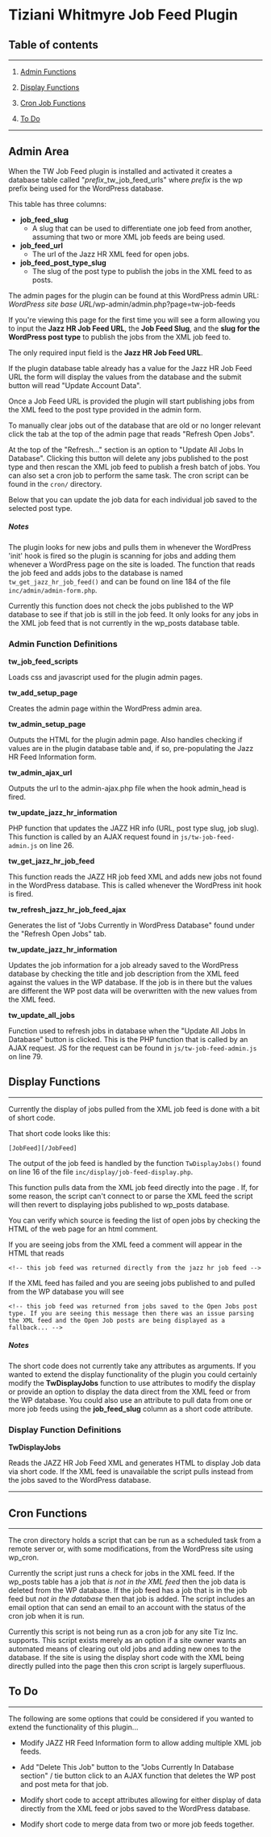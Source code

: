 # Tiziani Whitmyre Job Feed Plugin

## Table of contents
---

1. [Admin Functions](#admin)

2. [Display Functions](#display)

3. [Cron Job Functions](#cron)

4. [To Do](#to-do)
---

## Admin Area <a name="admin"></a>

When the TW Job Feed plugin is installed and activated it creates a database table called "*prefix*_tw_job_feed_urls" where *prefix* is the wp prefix being used for the WordPress database.  

This table has three columns:
- **job_feed_slug**
  - A slug that can be used to differentiate one job feed from another, assuming that two or more XML job feeds are being used.
- **job_feed_url**
  - The url of the Jazz HR XML feed for open jobs.
- **job_feed_post_type_slug**
  - The slug of the post type to publish the jobs in the XML feed to as posts.

The admin pages for the plugin can be found at this WordPress admin URL:
*WordPress site base URL*/wp-admin/admin.php?page=tw-job-feeds

If you're viewing this page for the first time you will see a form allowing you to input the **Jazz HR Job Feed URL**, the **Job Feed Slug**, and the **slug for the WordPress post type** to publish the jobs from the XML job feed to.  

The only required input field is the **Jazz HR Job Feed URL**.

If the plugin database table already has a value for the Jazz HR Job Feed URL the form will display the values from the database and the submit button will read "Update Account Data".

Once a Job Feed URL is provided the plugin will start publishing jobs from the XML feed to the post type provided in the admin form.  

To manually clear jobs out of the database that are old or no longer relevant click the tab at the top of the admin page that reads "Refresh Open Jobs".

At the top of the "Refresh..." section is an option to "Update All Jobs In Database". Clicking this button will delete any jobs published to the post type and then rescan the XML job feed to publish a fresh batch of jobs. You can also set a cron job to perform the same task. The cron script can be found in the ``` cron/ ``` directory.

Below that you can update the job data for each individual job saved to the selected post type.

##### *Notes*

The plugin looks for new jobs and pulls them in whenever the WordPress 'init' hook is fired so the plugin is scanning for jobs and adding them whenever a WordPress page on the site is loaded. The function that reads the job feed and adds jobs to the database is named ```tw_get_jazz_hr_job_feed()``` and can be found on line 184 of the file ```inc/admin/admin-form.php```.  

Currently this function does not check the jobs published to the WP database to see if that job is still in the job feed. It only looks for any jobs in the XML job feed that is not currently in the wp_posts database table.   

### Admin Function Definitions

**tw_job_feed_scripts**

Loads css and javascript used for the plugin admin pages.

**tw_add_setup_page**

Creates the admin page within the WordPress admin area.

**tw_admin_setup_page**

Outputs the HTML for the plugin admin page. Also handles checking if values are in the plugin database table and, if so, pre-populating the Jazz HR Feed Information form.

**tw_admin_ajax_url**

Outputs the url to the admin-ajax.php file when the hook admin_head is fired.


**tw_update_jazz_hr_information**

PHP function that updates the JAZZ HR info (URL, post type slug, job slug). This function is called by an AJAX request found in ```js/tw-job-feed-admin.js``` on line 26.

**tw_get_jazz_hr_job_feed**

This function reads the JAZZ HR job feed XML and adds new jobs not found in the WordPress database.  This is called whenever the WordPress init hook is fired.

**tw_refresh_jazz_hr_job_feed_ajax**

Generates the list of "Jobs Currently in WordPress Database" found under the "Refresh Open Jobs" tab.

**tw_update_jazz_hr_information**

Updates the job information for a job already saved to the WordPress database by checking the title and job description from the XML feed against the values in the WP database. If the job is in there but the values are different the WP post data will be overwritten with the new values from the XML feed.

**tw_update_all_jobs**

Function used to refresh jobs in database when the "Update All Jobs In Database" button is clicked. This is the PHP function that is called by an AJAX request. JS for the request can be found in ```js/tw-job-feed-admin.js``` on line 79.



## Display Functions <a name="#display"></a>
---

Currently the display of jobs pulled from the XML job feed is done with a bit of short code.

That short code looks like this:

```
[JobFeed][/JobFeed]
```

The output of the job feed is handled by the function ```TwDisplayJobs()``` found on line 16 of the file ```inc/display/job-feed-display.php```.

This function pulls data from the XML job feed directly into the page . If, for some reason, the script can't connect to or parse the XML feed the script will then revert to displaying jobs published to wp_posts database.  

You can verify which source is feeding the list of open jobs by checking the HTML of the web page for an html comment.  

If you are seeing jobs from the XML feed a comment will appear in the HTML that reads

```
<!-- this job feed was returned directly from the jazz hr job feed -->
```

If the XML feed has failed and you are seeing jobs published to and pulled from the WP database you will see

```
<!-- this job feed was returned from jobs saved to the Open Jobs post type. If you are seeing this message then there was an issue parsing the XML feed and the Open Job posts are being displayed as a fallback... -->
```

##### *Notes*

The short code does not currently take any attributes as arguments. If you wanted to extend the display functionality of the plugin you could certainly modify the **TwDisplayJobs** function to use attributes to modify the display or provide an option to display the data direct from the XML feed or from the WP database. You could also use an attribute to pull data from one or more job feeds using the **job_feed_slug** column as a short code attribute.   

### Display Function Definitions

**TwDisplayJobs**

Reads the JAZZ HR Job Feed XML and generates HTML to display Job data via short code.  If the XML feed is unavailable the script pulls instead from the jobs saved to the WordPress database.

---

## Cron Functions <a name="#cron"></a>

---

The cron directory holds a script that can be run as a scheduled task from a remote server or, with some modifications, from the WordPress site using wp_cron.

Currently the script just runs a check for jobs in the XML feed. If the wp_posts table has a job that *is not in the XML feed* then the job data is deleted from the WP database.  If the job feed has a job that is in the job feed but *not in the database* then that job is added. The script includes an email option that can send an email to an account with the status of the cron job when it is run.

Currently this script is not being run as a cron job for any site Tiz Inc. supports. This script exists merely as an option if a site owner wants an automated means of clearing out old jobs and adding new ones to the database.  If the site is using the display short code with the XML being directly pulled into the page then this cron script is largely superfluous.

## To Do <a name="#to-do"></a>
---

The following are some options that could be considered if you wanted to extend the functionality of this plugin...

- Modify JAZZ HR Feed Information form to allow adding multiple XML job feeds.

- Add "Delete This Job" button to the "Jobs Currently In Database section" / tie button click to an AJAX function that deletes the WP post and post meta for that job.

- Modify short code to accept attributes allowing for either display of data directly from the XML feed or jobs saved to the WordPress database.

- Modify short code to merge data from two or more job feeds together.  
